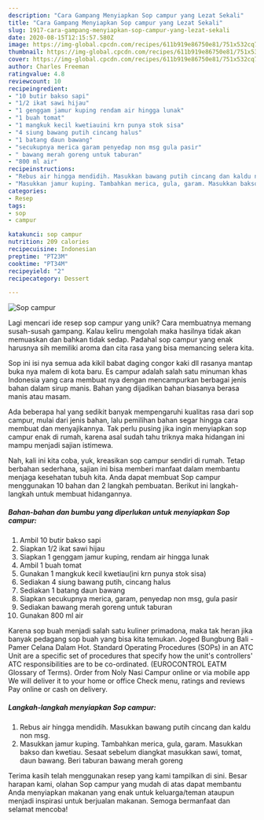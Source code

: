 ```yaml
---
description: "Cara Gampang Menyiapkan Sop campur yang Lezat Sekali"
title: "Cara Gampang Menyiapkan Sop campur yang Lezat Sekali"
slug: 1917-cara-gampang-menyiapkan-sop-campur-yang-lezat-sekali
date: 2020-08-15T12:15:57.580Z
image: https://img-global.cpcdn.com/recipes/611b919e86750e81/751x532cq70/sop-campur-foto-resep-utama.jpg
thumbnail: https://img-global.cpcdn.com/recipes/611b919e86750e81/751x532cq70/sop-campur-foto-resep-utama.jpg
cover: https://img-global.cpcdn.com/recipes/611b919e86750e81/751x532cq70/sop-campur-foto-resep-utama.jpg
author: Charles Freeman
ratingvalue: 4.8
reviewcount: 10
recipeingredient:
- "10 butir bakso sapi"
- "1/2 ikat sawi hijau"
- "1 genggam jamur kuping rendam air hingga lunak"
- "1 buah tomat"
- "1 mangkuk kecil kwetiauini krn punya stok sisa"
- "4 siung bawang putih cincang halus"
- "1 batang daun bawang"
- "secukupnya merica garam penyedap non msg gula pasir"
- " bawang merah goreng untuk taburan"
- "800 ml air"
recipeinstructions:
- "Rebus air hingga mendidih. Masukkan bawang putih cincang dan kaldu non msg."
- "Masukkan jamur kuping. Tambahkan merica, gula, garam. Masukkan bakso dan kwetiau. Sesaat sebelum diangkat masukkan sawi, tomat, daun bawang. Beri taburan bawang merah goreng"
categories:
- Resep
tags:
- sop
- campur

katakunci: sop campur 
nutrition: 209 calories
recipecuisine: Indonesian
preptime: "PT23M"
cooktime: "PT34M"
recipeyield: "2"
recipecategory: Dessert

---
```



![Sop campur](https://img-global.cpcdn.com/recipes/611b919e86750e81/751x532cq70/sop-campur-foto-resep-utama.jpg)

Lagi mencari ide resep sop campur yang unik? Cara membuatnya memang susah-susah gampang. Kalau keliru mengolah maka hasilnya tidak akan memuaskan dan bahkan tidak sedap. Padahal sop campur yang enak harusnya sih memiliki aroma dan cita rasa yang bisa memancing selera kita.

Sop ini isi nya semua ada kikil babat daging congor kaki dll rasanya mantap buka nya malem di kota baru. Es campur adalah salah satu minuman khas Indonesia yang cara membuat nya dengan mencampurkan berbagai jenis bahan dalam sirup manis. Bahan yang dijadikan bahan biasanya berasa manis atau masam.

Ada beberapa hal yang sedikit banyak mempengaruhi kualitas rasa dari sop campur, mulai dari jenis bahan, lalu pemilihan bahan segar hingga cara membuat dan menyajikannya. Tak perlu pusing jika ingin menyiapkan sop campur enak di rumah, karena asal sudah tahu triknya maka hidangan ini mampu menjadi sajian istimewa.


Nah, kali ini kita coba, yuk, kreasikan sop campur sendiri di rumah. Tetap berbahan sederhana, sajian ini bisa memberi manfaat dalam membantu menjaga kesehatan tubuh kita. Anda dapat membuat Sop campur menggunakan 10 bahan dan 2 langkah pembuatan. Berikut ini langkah-langkah untuk membuat hidangannya.

<!--inarticleads1-->

##### Bahan-bahan dan bumbu yang diperlukan untuk menyiapkan Sop campur:

1. Ambil 10 butir bakso sapi
1. Siapkan 1/2 ikat sawi hijau
1. Siapkan 1 genggam jamur kuping, rendam air hingga lunak
1. Ambil 1 buah tomat
1. Gunakan 1 mangkuk kecil kwetiau(ini krn punya stok sisa)
1. Sediakan 4 siung bawang putih, cincang halus
1. Sediakan 1 batang daun bawang
1. Siapkan secukupnya merica, garam, penyedap non msg, gula pasir
1. Sediakan  bawang merah goreng untuk taburan
1. Gunakan 800 ml air


Karena sop buah menjadi salah satu kuliner primadona, maka tak heran jika banyak pedagang sop buah yang bisa kita temukan. Joged Bungbung Bali - Pamer Celana Dalam Hot. Standard Operating Procedures (SOPs) in an ATC Unit are a specific set of procedures that specify how the unit&#39;s controllers&#39; ATC responsibilities are to be co-ordinated. (EUROCONTROL EATM Glossary of Terms). Order from Noly Nasi Campur online or via mobile app We will deliver it to your home or office Check menu, ratings and reviews Pay online or cash on delivery. 

<!--inarticleads2-->

##### Langkah-langkah menyiapkan Sop campur:

1. Rebus air hingga mendidih. Masukkan bawang putih cincang dan kaldu non msg.
1. Masukkan jamur kuping. Tambahkan merica, gula, garam. Masukkan bakso dan kwetiau. Sesaat sebelum diangkat masukkan sawi, tomat, daun bawang. Beri taburan bawang merah goreng




Terima kasih telah menggunakan resep yang kami tampilkan di sini. Besar harapan kami, olahan Sop campur yang mudah di atas dapat membantu Anda menyiapkan makanan yang enak untuk keluarga/teman ataupun menjadi inspirasi untuk berjualan makanan. Semoga bermanfaat dan selamat mencoba!
